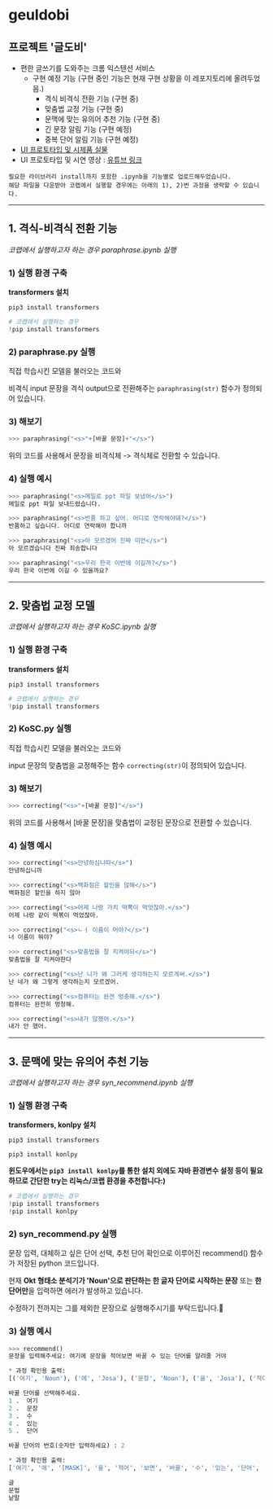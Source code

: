 # geuldobi
## 프로젝트 '글도비'
- 편한 글쓰기를 도와주는 크롬 익스텐션 서비스
    - 구현 예정 기능 (구현 중인 기능은 현재 구현 상황을 이 레포지토리에 올려두었음.)
    	- 격식 비격식 전환 기능 (구현 중)
       - 맞춤법 교정 기능 (구현 중)
       - 문맥에 맞는 유의어 추천 기능 (구현 중)
       - 긴 문장 알림 기능 (구현 예정)
       - 중복 단어 알림 기능 (구현 예정)
- [UI 프로토타입 및 시제품 실물](https://youtu.be/9e2FvxmZY3Y)
- UI 프로토타입 및 시연 영상 : [유튜브 링크](https://youtu.be/9e2FvxmZY3Y)
```
필요한 라이브러리 install까지 포함한 .ipynb을 기능별로 업로드해두었습니다.
해당 파일을 다운받아 코랩에서 실행할 경우에는 아래의 1), 2)번 과정을 생략할 수 있습니다.
```
--- 
## 1. 격식-비격식 전환 기능
*코랩에서 실행하고자 하는 경우 paraphrase.ipynb 실행*
### 1) 실행 환경 구축
**transformers 설치**

`pip3 install transformers`
``` python
# 코랩에서 실행하는 경우
!pip install transformers
```
### 2) paraphrase.py 실행
직접 학습시킨 모델을 불러오는 코드와

비격식 input 문장을 격식 output으로 전환해주는 `paraphrasing(str)` 함수가 정의되어 있습니다.
### 3) 해보기
```python
>>> paraphrasing("<s>"+[바꿀 문장]+"</s>")
```    
 위의 코드를 사용해서 문장을 비격식체 -> 격식체로 전환할 수 있습니다.
### 4) 실행 예시
```python
>>> paraphrasing("<s>메일로 ppt 파일 보냈어</s>")
메일로 ppt 파일 보내드렸습니다.

```
```python
>>> paraphrasing("<s>반품 하고 싶어. 어디로 연락해야돼?</s>")
반품하고 싶습니다. 어디로 연락해야 합니까
```
```python
>>> paraphrasing("<s>아 모르겠어 진짜 미안</s>")
아 모르겠습니다 진짜 죄송합니다
```
```python
>>> paraphrasing("<s>우리 한국 이번에 이길까?</s>")
우리 한국 이번에 이길 수 있을까요?
```
---
## 2. 맞춤법 교정 모델
*코랩에서 실행하고자 하는 경우 KoSC.ipynb 실행*
### 1) 실행 환경 구축
**transformers 설치**

`pip3 install transformers`
``` python
# 코랩에서 실행하는 경우
!pip install transformers
```


### 2) KoSC.py 실행
직접 학습시킨 모델을 불러오는 코드와

input 문장의 맞춤법을 교정해주는 함수 `correcting(str)`이 정의되어 있습니다.
### 3) 해보기
```python
>>> correcting("<s>"+[바꿀 문장]"</s>")
```    
 위의 코드를 사용해서 [바꿀 문장]을 맞춤법이 교정된 문장으로 전환할 수 있습니다.
 ### 4)  실행 예시
 ```python
>>> correcting("<s>안녕하심니따</s>")
안녕하십니까
```
```python
>>> correcting("<s>백화점은 할인을 않해</s>")
백화점은 할인을 하지 않아
```
 ```python
>>> correcting("<s>어제 나랑 가치 떡뽁이 먹엇잖아.</s>")
어제 나랑 같이 떡볶이 먹었잖아.
```
```python
>>> correcting("<s>ㄴㅓ 이름이 머야?</s>")
너 이름이 뭐야?
```
```python
>>> correcting("<s>맞춤법을 잘 지켜야되</s>")
맞춤법을 잘 지켜야한다
```
```python
>>> correcting("<s>난 니가 왜 그러케 생각하는지 모르게써.</s>")
난 네가 왜 그렇게 생각하는지 모르겠어.
```
```python
>>> correcting("<s>컴퓨터는 완젼 멍충해.</s>")
컴퓨터는 완전히 멍청해.
```
```python
>>> correcting("<s>내가 않했어.</s>")
내가 안 했어.
```
--- 
## 3. 문맥에 맞는 유의어 추천 기능
*코랩에서 실행하고자 하는 경우 syn_recommend.ipynb 실행*
### 1) 실행 환경 구축
**transformers, konlpy 설치**

`pip3 install transformers`

`pip3 install konlpy`

**윈도우에서는 `pip3 install konlpy`를 통한 설치 외에도 자바 환경변수 설정 등이 필요하므로 
간단한 try는 리눅스/코랩 환경을 추천합니다:)**


``` python
# 코랩에서 실행하는 경우
!pip install transformers
!pip install konlpy
```
### 2) syn_recommend.py 실행
문장 입력, 대체하고 싶은 단어 선택, 추천 단어 확인으로 이루어진 recommend() 함수가 저장된 python 코드입니다.

현재 **Okt 형태소 분석기가 'Noun'으로 판단하는 한 글자 단어로 시작하는 문장** 또는 **한 단어만**을 입력하면 에러가 발생하고 있습니다. 

수정하기 전까지는 그를 제외한 문장으로 실행해주시기를 부탁드립니다.🥲
### 3) 실행 예시
```python
>>> recommend()
문장을 입력해주세요: 여기에 문장을 적어보면 바꿀 수 있는 단어를 알려줄 거야  

* 과정 확인용 출력:
[('여기', 'Noun'), ('에', 'Josa'), ('문장', 'Noun'), ('을', 'Josa'), ('적어', 'Verb'), ('보면', 'Verb'), ('바꿀', 'Verb'), ('수', 'Noun'), ('있는', 'Adjective'), ('단어', 'Noun'), ('를', 'Josa'), ('알려줄', 'Verb'), ('거야', 'Eomi')]  

바꿀 단어를 선택해주세요.  
1 .  여기  
2 .  문장  
3 .  수  
4 .  있는  
5 .  단어  

바꿀 단어의 번호(숫자만 입력하세요) : 2  

* 과정 확인용 출력:
['여기', '에', '[MASK]', '을', '적어', '보면', '바꿀', '수', '있는', '단어', '를', '알려줄', '거야']  

글
문법
낱말
```
